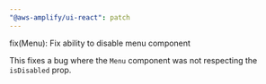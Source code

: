 ```yaml
---
"@aws-amplify/ui-react": patch
---
```


fix(Menu): Fix ability to disable menu component

This fixes a bug where the `Menu` component was not respecting the `isDisabled` prop.
